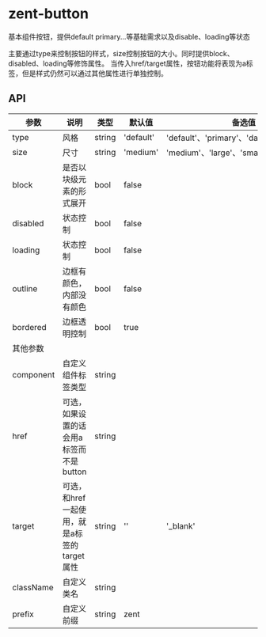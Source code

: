 # zent-button

基本组件按钮，提供default primary...等基础需求以及disable、loading等状态

主要通过type来控制按钮的样式，size控制按钮的大小。同时提供block、disabled、loading等修饰属性。
当传入href/target属性，按钮功能将表现为a标签，但是样式仍然可以通过其他属性进行单独控制。

## API

| 参数       | 说明           | 类型     | 默认值       | 备选值                                           |
| ------    | ------       | ------ | --------  | --------                                      |
| type      | 风格           | string | 'default' | 'default'、'primary'、'danger'、'success' |
| size      | 尺寸           | string | 'medium'  | 'medium'、'large'、'small'                      |
| block     | 是否以块级元素的形式展开 | bool   | false     |                                   |
| disabled  | 状态控制         | bool   | false     |                                    |
| loading   | 状态控制         | bool   | false     |                                    |
| outline   | 边框有颜色，内部没有颜色 | bool   | false     |                                   |
| bordered  | 边框透明控制       | bool   | true      |                                 |
| 其他参数 | | | | |
| component | 自定义组件标签类型    | string |       |                                           |
| href | 可选，如果设置的话会用a标签而不是button | string | | |
| target | 可选，和href一起使用，就是a标签的target属性 | string | '' | '_blank' |
| className | 自定义类名        | string |         |                                           |
| prefix    | 自定义前缀        | string | zent    |                                      |

